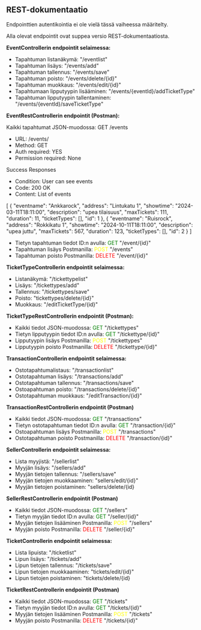 ## REST-dokumentaatio

Endpointtien autentikointia ei ole vielä tässä vaiheessa määritelty.

Alla olevat endpointit ovat suppea versio REST-dokumentaatiosta.


**EventControllerin endpointit selaimessa:**

- Tapahtuman listanäkymä: "/eventlist"
- Tapahtuman lisäys: "/events/add"
- Tapahtuman tallennus: "/events/save"
- Tapahtuman poisto: "/events/delete/{id}"
- Tapahtuman muokkaus: "/events/edit/{id}"
- Tapahtumaan lipputyypin lisääminen: "/events/{eventId}/addTicketType"
- Tapahtuman lipputyypin tallentaminen: "/events/{eventId}/saveTicketType" <!--tarviiko nää kaks vikaa olla tässä-->

**EventRestControllerin endpointit (Postman):**

Kaikki tapahtumat JSON-muodossa: GET /events
-	URL: /events/
-	Method: GET
-	Auth required: YES
-	Permission required: None

Success Responses
-	Condition: User can see events
-	Code:  200 OK
-	Content: List of events

[ {
        "eventname": "Ankkarock",
        "address": "Lintukatu 1",
        "showtime": "2024-03-11T18:11:00",
        "description": "upea tilaisuus",
        "maxTickets": 111,
        "duration": 11,
        "ticketTypes": [],
        "id": 1
    },
    {
        "eventname": "Ruisrock",
        "address": "Rokkikatu 1",
        "showtime": "2024-10-11T18:11:00",
        "description": "upea juttu",
        "maxTickets": 567,
        "duration": 123,
        "ticketTypes": [],
        "id": 2
    }
]

- Tietyn tapahtuman tiedot ID:n avulla: <span style="color:green">GET</span> "/event/{id}"
- Tapahtuman lisäys Postmanilla: <span style="color:yellow">POST</span> "/events"
- Tapahtuman poisto Postmanilla: <span style="color:red">DELETE</span> "/event/{id}"


**TicketTypeControllerin endpointit selaimessa:**

- Listanäkymä: "/tickettypelist"
- Lisäys: "/tickettypes/add"
- Tallennus: "/tickettypes/save"
- Poisto: "tickettypes/delete/{id}"
- Muokkaus: "/editTicketType/{id}"

**TicketTypeRestControllerin endpointit (Postman):**

- Kaikki tiedot JSON-muodossa:
<span style="color:green">GET</span> "/tickettypes"
- Tietyn lipputyypin tiedot ID:n avulla:
<span style="color:green">GET</span> "/tickettype/{id}"
- Lipputyypin lisäys Postmanilla:
<span style="color:yellow">POST</span> "/tickettypes"
- Lipputyypin poisto Postmanilla:
<span style="color:red">DELETE</span> "/tickettype/{id}"


**TransactionControllerin endpointit selaimessa:**

- Ostotapahtumalistaus: "/transactionlist"
- Ostotapahtuman lisäys: "/transactions/add"
- Ostotapahtuman tallennus: "/transactions/save"
- Ostoapahtuman poisto: "/transactions/delete/{id}"
- Ostotapahtuman muokkaus: "/editTransaction/{id}"  <!--täytyy vielä vikana tarkistaa tarviiko korjata-->

**TransactionRestControllerin endpointit (Postman)**

- Kaikki tiedot JSON-muodossa: <span style="color:green">GET</span> "/transactions"
- Tietyn ostotapahtuman tiedot ID:n avulla: <span style="color:green">GET</span> "/transaction/{id}"
- Ostoapahtuman lisäys Postmanilla: <span style="color:yellow">POST</span> "/transactions"
- Ostotapahtuman poisto Postmanilla: <span style="color:red">DELETE</span> "/transaction/{id}"

**SellerControllerin endpointit selaimessa:**

- Lista myyjistä: "/sellerlist"
- Myyjän lisäys: "/sellers/add"
- Myyjän tietojen tallennus: "/sellers/save"
- Myyjän tietojen muokkaaminen: "sellers/edit/{id}"
- Myyjän tietojen poistaminen: "sellers/delete/{id}

**SellerRestControllerin endpointit (Postman)**

- Kaikki tiedot JSON-muodossa: <span style="color:green">GET</span> "/sellers"
- Tietyn myyjän tiedot ID:n avulla: <span style="color:green">GET</span> "/seller/{id}"
- Myyjän tietojen lisääminen Postmanilla: <span style="color:yellow">POST</span> "/sellers"
- Myyjän poisto Postmanilla: <span style="color:red">DELETE</span> "/seller/{id}"

**TicketControllerin endpointit selaimessa:**

- Lista lipuista: "/ticketlist"
- Lipun lisäys: "/tickets/add"
- Lipun tietojen tallennus: "/tickets/save"
- Lipun tietojen muokkaaminen: "tickets/edit/{id}"
- Lipun tietojen poistaminen: "tickets/delete/{id}

**TicketRestControllerin endpointit (Postman)**

- Kaikki tiedot JSON-muodossa: <span style="color:green">GET</span> "/tickets"
- Tietyn myyjän tiedot ID:n avulla: <span style="color:green">GET</span> "/tickets/{id}"
- Myyjän tietojen lisääminen Postmanilla: <span style="color:yellow">POST</span> "/tickets"
- Myyjän poisto Postmanilla: <span style="color:red">DELETE</span> "/tickets/{id}"

